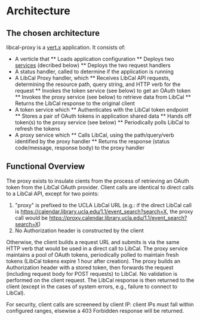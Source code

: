# Architecture

## The chosen architecture
libcal-proxy is a [vert.x](https://vertx.io/) application.
It consists of:
* A verticle that 
** Loads application configuration
** Deploys two [services](https://vertx.io/docs/vertx-service-proxy/java/) (decribed below)
** Deploys the two request handlers
* A status handler, called to determine if the application is running
* A LibCal Proxy handler, which
** Receives LibCal API requests, determining the resource path, query string, and HTTP verb for the request
** Invokes the token service (see below) to get an OAuth token
** Invokes the proxy service (see below) to retrieve data from LibCal
** Returns the LibCal response to the original client
* A token service which
** Authenticates with the LibCal token endpoint
** Stores a pair of OAuth tokens in application shared data
** Hands off token(s) to the proxy service (see below)
** Periodically polls LibCal to refresh the tokens
* A proxy service which
** Calls LibCal, using the path/query/verb identified by the proxy handler
** Returns the response (status code/message, response body) to the proxy handler


## Functional Overview
The proxy exists to insulate cients from the process of retrieving an OAuth token from the LibCal OAuth provider. Client calls are identical to direct calls to a LibCal API, except for two points: 
1) "proxy" is prefixed to the UCLA LibCal URL (e.g.: if the direct LibCal call is https://calendar.library.ucla.edu/1.1/event_search?search=X, the proxy call would be https://proxy.calendar.library.ucla.edu/1.1/event_search?search=X)
2) No Authorization header is constructed by the client

Otherwise, the client builds a request URL and submits is via the same HTTP verb that would be used in a direct call to LibCal.
The proxy service maintains a pool of OAuth tokens, periodically polled to maintain fresh tokens (LibCal tokens expire 1 hour after creation). The proxy builds an Authorization header with a stored token, then forwards the request (including request body for POST requests) to LibCal. No validation is performed on the client request. The LibCal response is then returned to the client (except in the cases of system errors, e.g., failure to connect to LibCal).

For security, client calls are screeneed by client IP: client IPs must fall within configured ranges, elsewise a 403 Forbidden response will be returned.
